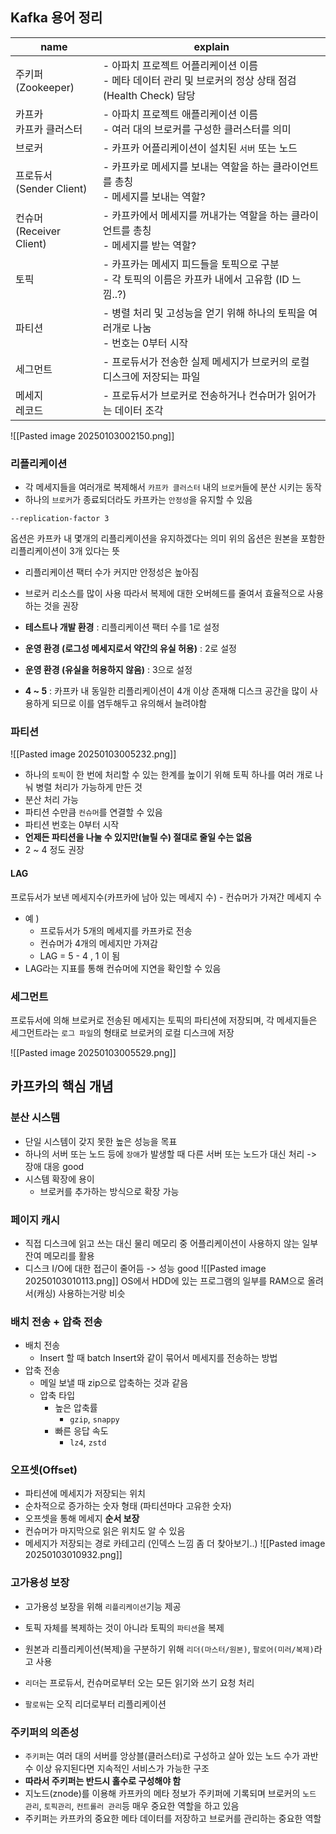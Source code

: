 
## Kafka 용어 정리

| name                     | explain                                                              |
| ------------------------ | -------------------------------------------------------------------- |
| 주키퍼(Zookeeper)           | - 아파치 프로젝트 어플리케이션 이름<br>- 메타 데이터 관리 및 브로커의 정상 상태 점검(Health Check) 담당 |
| 카프카 <br>카프카 클러스터         | - 아파치 프로젝트 애플리케이션 이름<br>- 여러 대의 브로커를 구성한 클러스터를 의미                    |
| 브로커                      | - 카프카 어플리케이션이 설치된 `서버` 또는 노드                                         |
| 프로듀서<br>(Sender Client)  | - 카프카로 메세지를 보내는 역할을 하는 클라이언트를 총칭<br>- 메세지를 보내는 역할?                   |
| 컨슈머<br>(Receiver Client) | - 카프카에서 메세지를 꺼내가는 역할을 하는 클라이언트를 총칭<br>- 메세지를 받는 역할?                  |
| 토픽                       | - 카프카는 메세지 피드들을 토픽으로 구분<br>- 각 토픽의 이름은 카프카 내에서 고유함 (ID 느낌..?)        |
| 파티션                      | - 병렬 처리 및 고성능을 얻기 위해 하나의 토픽을 여러개로 나눔<br>- 번호는 0부터 시작                 |
| 세그먼트                     | - 프로듀서가 전송한 실제 메세지가 브로커의 로컬 디스크에 저장되는 파일                             |
| 메세지<br>레코드               | - 프로듀서가 브로커로 전송하거나 컨슈머가 읽어가는 데이터 조각                                  |

![[Pasted image 20250103002150.png]]

### 리플리케이션
- 각 메세지들을 여러개로 복제해서 `카프카 클러스터` 내의 `브로커`들에 분산 시키는 동작
- 하나의 `브로커`가 종료되더라도 카프카는 `안정성`을 유지할 수 있음
```
--replication-factor 3
```
옵션은 카프카 내 몇개의 리플리케이션을 유지하겠다는 의미 
위의 옵션은 원본을 포함한 리플리케이션이 3개 있다는 뜻 

- 리플리케이션 팩터 수가 커지만 안정성은 높아짐
- 브로커 리소스를 많이 사용
따라서 복제에 대한 오버헤드를 줄여서 효율적으로 사용하는 것을 권장 

- **테스트나 개발 환경** : 리플리케이션 팩터 수를 1로 설정
- **운영 환경 (로그성 메세지로서 약간의 유실 허용)** : 2로 설정
- **운영 환경 (유실을 허용하지 않음)** : 3으로 설정
- **4 ~ 5** :  카프카 내 동일한 리플리케이션이 4개 이상 존재해 디스크 공간을 많이 사용하게 되므로 이를 염두해두고 유의해서 늘려야함

### 파티션
![[Pasted image 20250103005232.png]]
- 하나의 `토픽`이 한 번에 처리할 수 있는 한계를 높이기 위해 토픽 하나를 여러 개로 나눠 병렬 처리가 가능하게 만든 것
- 분산 처리 가능
- 파티션 수만큼 `컨슈머`를 연결할 수 있음
- 파티션 번호는 0부터 시작
- **언제든 파티션을 나눌 수 있지만(늘릴 수) 절대로 줄일 수는 없음**
- 2 ~ 4 정도 권장 

#### LAG
프로듀서가 보낸 메세지수(카프카에 남아 있는 메세지 수) - 컨슈머가 가져간 메세지 수
- 예 ) 
	- 프로듀서가 5개의 메세지를 카프카로 전송 
	- 컨슈머가 4개의 메세지만 가져감 
	- LAG = 5 - 4 , 1 이 됨
- LAG라는 지표를 통해 컨슈머에 지연을 확인할 수 있음 

### 세그먼트
프로듀서에 의해 브로커로 전송된 메세지는 토픽의 파티션에 저장되며, 
각 메세지들은 세그먼트라는 `로그 파일`의 형태로 브로커의 로컬 디스크에 저장

![[Pasted image 20250103005529.png]]

## 카프카의 핵심 개념
### 분산 시스템
- 단일 시스템이 갖지 못한 높은 성능을 목표
- 하나의 서버 또는 노드 등에 `장애`가 발생할 때 다른 서버 또는 노드가 대신 처리 -> 장애 대응 good
- 시스템 확장에 용이 
	- 브로커를 추가하는 방식으로 확장 가능

### 페이지 캐시
- 직접 디스크에 읽고 쓰는 대신 물리 메모리 중 어플리케이션이 사용하지 않는 일부 잔여 메모리를 활용
- 디스크 I/O에 대한 접근이 줄어듬 -> 성능 good 
![[Pasted image 20250103010113.png]]
OS에서 HDD에 있는 프로그램의 일부를 RAM으로 올려서(캐싱) 사용하는거랑 비슷

### 배치 전송 + 압축 전송
- 배치 전송
	- Insert 할 때 batch Insert와 같이 묶어서 메세지를 전송하는 방법
- 압축 전송
	- 메일 보낼 때 zip으로 압축하는 것과 같음 
	- 압축 타입 
		- 높은 압축률 
			- `gzip`, `snappy`
		- 빠른 응답 속도 
			-  `lz4`, `zstd`

### 오프셋(Offset)
- 파티션에 메세지가 저장되는 위치 
- 순차적으로 증가하는 숫자 형태 (파티션마다 고유한 숫자)
- 오프셋을 통해 메세지 **순서 보장**
- 컨슈머가 마지막으로 읽은 위치도 알 수 있음 
- 메세지가 저장되는 경로 카테고리 (인덱스 느낌 좀 더 찾아보기..)
![[Pasted image 20250103010932.png]]

### 고가용성 보장
- 고가용성 보장을 위해 `리플리케이션`기능 제공
- 토픽 자체를 복제하는 것이 아니라 토픽의 `파티션`을 복제
- 원본과 리플리케이션(복제)을 구분하기 위해 `리더(마스터/원본)`, `팔로어(미러/복제)`라고 사용

- `리더`는 프로듀서, 컨슈머로부터 오는 모든 읽기와 쓰기 요청 처리
- `팔로워`는 오직 리더로부터 리플리케이션

### 주키퍼의 의존성
- `주키퍼`는 여러 대의 서버를 앙상블(클러스터)로 구성하고 살아 있는 노드 수가 과반수 이상 유지된다면 지속적인 서비스가 가능한 구조 
- **따라서 주키퍼는 반드시 홀수로 구성해야 함** 
- 지노드(znode)를 이용해 카프카의 메타 정보가 주키퍼에 기록되며 브로커의 `노드 관리`, `토픽관리`, `컨트롤러 관리`등 매우 중요한 역할을 하고 있음
- 주키퍼는 카프카의 중요한 메타 데이터를 저장하고 브로커를 관리하는 중요한 역할 






